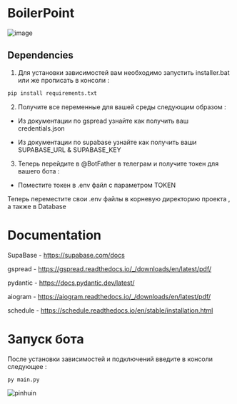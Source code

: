 # BoilerPoint


![image](https://github.com/Student-Labs-2023/BoilerPoint/assets/39564937/6a43322d-326c-4fd4-aeb3-55b56d6bedb0)


## Dependencies

1. Для установки зависимостей вам необходимо запустить installer.bat или же прописать в консоли :

```sh
pip install requirements.txt
```

2. Получите все переменные для вашей среды следующим образом :

- Из документации по gspread узнайте как получить ваш credentials.json 

- Из документации по supabase узнайте как получить ваши SUPABASE_URL & SUPABASE_KEY

3. Теперь перейдите в @BotFather в телеграм и получите токен для вашего бота :

- Поместите токен в .env файл с параметром TOKEN 


Теперь переместите свои .env файлы в корневую директорию проекта , а также в Database


# Documentation 
SupaBase - https://supabase.com/docs

gspread - https://gspread.readthedocs.io/_/downloads/en/latest/pdf/

pydantic - https://docs.pydantic.dev/latest/

aiogram - https://aiogram.readthedocs.io/_/downloads/en/latest/pdf/

schedule - https://schedule.readthedocs.io/en/stable/installation.html


# Запуск бота 

После установки зависимостей и подключений введите в консоли следующее :

```py
py main.py
```


![pinhuin](https://github.com/Student-Labs-2023/BoilerPoint/assets/39564937/23b4b9d0-494c-4b3e-8a8b-00cce18a8d90)





